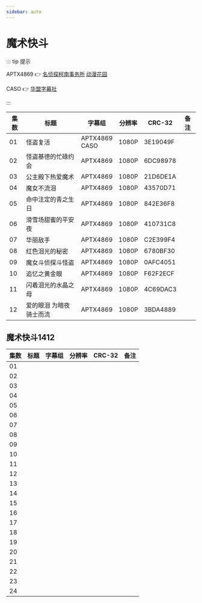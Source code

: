 ```yaml
---
sidebar: auto
---
```


# 魔术快斗

::: tip 提示

APTX4869 :point_right: [名侦探柯南事务所](https://bbs.aptx.cn/forum.php) [动漫花园](https://share.dmhy.org/topics/list/team_id/75)

CASO :point_right: [华盟字幕社](https://share.dmhy.org/topics/list/team_id/49)

:::

| 集数 | 标题 | 字幕组 | 分辨率 | CRC-32 | 备注 |
| --- | --- | --- | --- | --- | --- |
| 01 | 怪盗复活 | APTX4869<br />CASO | 1080P | 3E19049F | |
| 02 | 怪盗基德的忙碌约会 | APTX4869 | 1080P | 6DC98978 | |
| 03 | 公主殿下热爱魔术 | APTX4869 | 1080P | 21D6DE1A | |
| 04 | 魔女不流泪 | APTX4869 | 1080P | 43570D71 | |
| 05 | 命中注定的青之生日 | APTX4869 | 1080P | 842E36F8 | |
| 06 | 滑雪场甜蜜的平安夜 | APTX4869 | 1080P | 410731C8 | |
| 07 | 华丽敌手 | APTX4869 | 1080P | C2E399F4 | |
| 08 | 红色泪光的秘密 | APTX4869 | 1080P | 6780BF30 | |
| 09 | 魔女斗侦探斗怪盗 | APTX4869 | 1080P | 0AFC4051 | |
| 10 | 追忆之黄金眼 | APTX4869 | 1080P | F62F2ECF | |
| 11 | 闪着泪光的水晶之母 | APTX4869 | 1080P | 4C69DAC3 | |
| 12 | 爱的眼泪 为暗夜骑士而流 | APTX4869 | 1080P | 3BDA4889 | |

## 魔术快斗1412

| 集数 | 标题 | 字幕组 | 分辨率 | CRC-32 | 备注 |
| --- | --- | --- | --- | --- | --- |
| 01 | | | | | |
| 02 | | | | | |
| 03 | | | | | |
| 04 | | | | | |
| 05 | | | | | |
| 06 | | | | | |
| 07 | | | | | |
| 08 | | | | | |
| 09 | | | | | |
| 10 | | | | | |
| 11 | | | | | |
| 12 | | | | | |
| 13 | | | | | |
| 14 | | | | | |
| 15 | | | | | |
| 16 | | | | | |
| 17 | | | | | |
| 18 | | | | | |
| 19 | | | | | |
| 20 | | | | | |
| 21 | | | | | |
| 22 | | | | | |
| 23 | | | | | |
| 24 | | | | | |